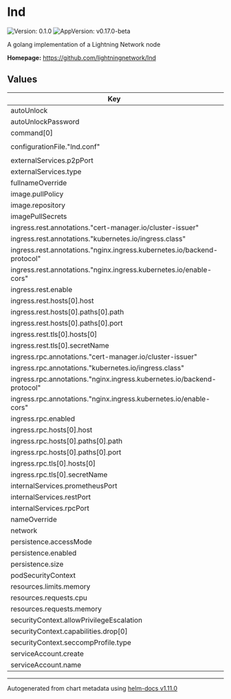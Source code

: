 # lnd

![Version: 0.1.0](https://img.shields.io/badge/Version-0.1.0-informational?style=flat-square) ![AppVersion: v0.17.0-beta](https://img.shields.io/badge/AppVersion-v0.17.0--beta-informational?style=flat-square)

A golang implementation of a Lightning Network node

**Homepage:** <https://github.com/lightningnetwork/lnd>

## Values

| Key | Type | Default | Description |
|-----|------|---------|-------------|
| autoUnlock | bool | `false` |  |
| autoUnlockPassword | string | `"password"` |  |
| command[0] | string | `"lnd"` |  |
| configurationFile."lnd.conf" | string | `"bitcoin.active=1\nbitcoin.mainnet=0\nbitcoin.testnet=1\ndebuglevel=info\nbitcoin.node=neutrino\nneutrino.addpeer=faucet.lightning.community\nneutrino.addpeer=lnd.bitrefill.com:18333\nrpclisten=0.0.0.0:10009\ntlsextradomain=nodes-lnd-internal.nodes\ntlsextradomain=lnd.example.com\ntlsextraip=0.0.0.0\nprotocol.wumbo-channels=1\nprometheus.enable=false\nprometheus.listen=0.0.0.0:8989"` |  |
| externalServices.p2pPort | int | `9735` |  |
| externalServices.type | string | `"LoadBalancer"` |  |
| fullnameOverride | string | `""` |  |
| image.pullPolicy | string | `"IfNotPresent"` |  |
| image.repository | string | `"lightninglabs/lnd"` |  |
| imagePullSecrets | list | `[]` |  |
| ingress.rest.annotations."cert-manager.io/cluster-issuer" | string | `"letsencrypt-prod"` |  |
| ingress.rest.annotations."kubernetes.io/ingress.class" | string | `"nginx"` |  |
| ingress.rest.annotations."nginx.ingress.kubernetes.io/backend-protocol" | string | `"HTTPS"` |  |
| ingress.rest.annotations."nginx.ingress.kubernetes.io/enable-cors" | string | `"true"` |  |
| ingress.rest.enable | bool | `false` |  |
| ingress.rest.hosts[0].host | string | `"lnd.example.com"` |  |
| ingress.rest.hosts[0].paths[0].path | string | `"/"` |  |
| ingress.rest.hosts[0].paths[0].port | int | `8080` |  |
| ingress.rest.tls[0].hosts[0] | string | `"lnd.example.com"` |  |
| ingress.rest.tls[0].secretName | string | `"lnd-tls-secret"` |  |
| ingress.rpc.annotations."cert-manager.io/cluster-issuer" | string | `"letsencrypt-prod"` |  |
| ingress.rpc.annotations."kubernetes.io/ingress.class" | string | `"nginx"` |  |
| ingress.rpc.annotations."nginx.ingress.kubernetes.io/backend-protocol" | string | `"GRPCS"` |  |
| ingress.rpc.annotations."nginx.ingress.kubernetes.io/enable-cors" | string | `"true"` |  |
| ingress.rpc.enabled | bool | `false` |  |
| ingress.rpc.hosts[0].host | string | `"rpc.lnd.example.com"` |  |
| ingress.rpc.hosts[0].paths[0].path | string | `"/"` |  |
| ingress.rpc.hosts[0].paths[0].port | int | `10009` |  |
| ingress.rpc.tls[0].hosts[0] | string | `"rpc.lnd.example.com"` |  |
| ingress.rpc.tls[0].secretName | string | `"lnd-rpc-tls-secret"` |  |
| internalServices.prometheusPort | int | `8989` |  |
| internalServices.restPort | int | `8080` |  |
| internalServices.rpcPort | int | `10009` |  |
| nameOverride | string | `""` |  |
| network | string | `"testnet"` |  |
| persistence.accessMode | string | `"ReadWriteOnce"` |  |
| persistence.enabled | bool | `false` |  |
| persistence.size | string | `"5Gi"` |  |
| podSecurityContext | object | `{}` |  |
| resources.limits.memory | string | `"512Mi"` |  |
| resources.requests.cpu | string | `"100m"` |  |
| resources.requests.memory | string | `"512Mi"` |  |
| securityContext.allowPrivilegeEscalation | bool | `false` |  |
| securityContext.capabilities.drop[0] | string | `"ALL"` |  |
| securityContext.seccompProfile.type | string | `"RuntimeDefault"` |  |
| serviceAccount.create | bool | `true` |  |
| serviceAccount.name | string | `nil` |  |

----------------------------------------------
Autogenerated from chart metadata using [helm-docs v1.11.0](https://github.com/norwoodj/helm-docs/releases/v1.11.0)
